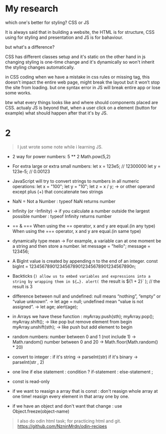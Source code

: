 # My research

which one's better for styling? CSS or JS

It is always said that in building a website, the HTML is for structure, CSS using for styling and presentation and JS is for bahaviour.

but what's a difference?

CSS has different classes setup and it's static on the other hand in js changing styling is one-time change and it's dynamically so won't inherit the styling changes automatically.

in CSS coding when we have a mistake in css rules or missing tag, this doesn't impact the entire web page, might break the layout but it won’t stop the site from loading. but one syntax error in JS will break entire app or lose some works.

btw what every things looks like and where should components placed are CSS. actualy JS is beyond that, when a user click on a element (button for example) what should happen after that it's by JS.

# 2

> I just wrote some note while i learning JS.

- 2 way for power numbers:
5 ** 2
Math.pow(5,2)

- For extra large or extra small numbers:
let x = 123e5;    // 12300000
let y = 123e-5;   // 0.00123

- JavaScript will try to convert strings to numbers in all numeric operations:
let x = "100";
let y = "10";
let z = x / y; -> or other operand except plus (+) that concatenate two strings

- NaN = Not a Number : typeof NaN returns number

- Infinity (or -Infinity) -> if you calculate a number outside the largest possible number : typeof Infinity returns number

- == & ===
 When using the == operator, x and y are equal.(in any type)
 When using the === operator, x and y are equal.(in same type)

- dynamically type mean -> For example, a variable can at one moment be a string and then store a number.
let message = "hello";
message = 123456;

- A BigInt value is created by appending n to the end of an integer.
const bigInt = 1234567890123456789012345678901234567890n;

- Backticks (`) allow us to embed variables and expressions into a string by wrapping them in ${…}.
alert( `the result is ${1 + 2}` ); // the result is 3

- difference between null and undefined:
null means “nothing”, “empty” or “value unknown”.
-> let age = null;
undefined mean  “value is not assigned”. 
-> let age;
   alert(age); 

- in Arrays we have these function :
myArray.push(sth);
myArray.pop();
myArray.shift(); -> like pop but remove element from begin 
myArray.unshift(sth); -> like push but add element to begin 

- random numbers:
number between 0 and 1 (not include 1) -> Math.random()
number between 0 and 20 -> Math.floor(Math.random() * 20)

- convert to integer :
if it's string -> parseInt(str)
if it's binary -> parseInt(str , 2)

- one line if else statement :
condition ? if-statement : else-statement ;

- const is read-only

- if we want to reasign a array that is const :
 don't reasign whole array at one time!
 reasign every element in that array one by one.

- if we have an object and don't want that change :
use Object.freeze(object-name) 

> I also do odin html task; for practicing html and git.
https://github.com/NzninMrdn/odin-recipes